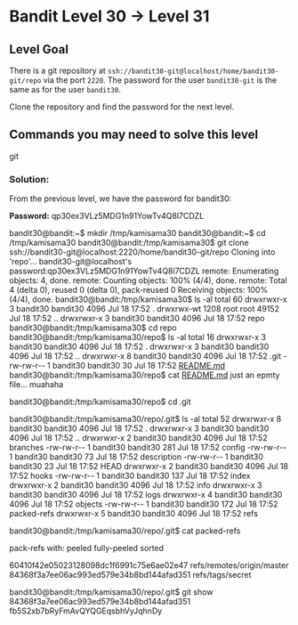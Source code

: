 # Bandit Level 30 → Level 31

## Level Goal

There is a git repository at `ssh://bandit30-git@localhost/home/bandit30-git/repo` via the port `2220`. The password for the user `bandit30-git` is the same as for the user `bandit30`.

Clone the repository and find the password for the next level.

## Commands you may need to solve this level

git

### Solution:

From the previous level, we have the password for bandit30:

**Password:** qp30ex3VLz5MDG1n91YowTv4Q8l7CDZL

bandit30@bandit:~$ mkdir /tmp/kamisama30
bandit30@bandit:~$ cd /tmp/kamisama30
bandit30@bandit:/tmp/kamisama30$ git clone ssh://bandit30-git@localhost:2220/home/bandit30-git/repo
Cloning into 'repo'...
bandit30-git@localhost's password:qp30ex3VLz5MDG1n91YowTv4Q8l7CDZL
remote: Enumerating objects: 4, done.
remote: Counting objects: 100% (4/4), done.
remote: Total 4 (delta 0), reused 0 (delta 0), pack-reused 0
Receiving objects: 100% (4/4), done.
bandit30@bandit:/tmp/kamisama30$ ls -al
total 60
drwxrwxr-x    3 bandit30 bandit30  4096 Jul 18 17:52 .
drwxrwx-wt 1208 root     root     49152 Jul 18 17:52 ..
drwxrwxr-x    3 bandit30 bandit30  4096 Jul 18 17:52 repo
bandit30@bandit:/tmp/kamisama30$ cd repo
bandit30@bandit:/tmp/kamisama30/repo$ ls -al
total 16
drwxrwxr-x 3 bandit30 bandit30 4096 Jul 18 17:52 .
drwxrwxr-x 3 bandit30 bandit30 4096 Jul 18 17:52 ..
drwxrwxr-x 8 bandit30 bandit30 4096 Jul 18 17:52 .git
-rw-rw-r-- 1 bandit30 bandit30   30 Jul 18 17:52 [README.md](http://readme.md/)
bandit30@bandit:/tmp/kamisama30/repo$ cat [README.md](http://readme.md/)
just an epmty file... muahaha

bandit30@bandit:/tmp/kamisama30/repo$ cd .git

bandit30@bandit:/tmp/kamisama30/repo/.git$ ls -al
total 52
drwxrwxr-x 8 bandit30 bandit30 4096 Jul 18 17:52 .
drwxrwxr-x 3 bandit30 bandit30 4096 Jul 18 17:52 ..
drwxrwxr-x 2 bandit30 bandit30 4096 Jul 18 17:52 branches
-rw-rw-r-- 1 bandit30 bandit30  281 Jul 18 17:52 config
-rw-rw-r-- 1 bandit30 bandit30   73 Jul 18 17:52 description
-rw-rw-r-- 1 bandit30 bandit30   23 Jul 18 17:52 HEAD
drwxrwxr-x 2 bandit30 bandit30 4096 Jul 18 17:52 hooks
-rw-rw-r-- 1 bandit30 bandit30  137 Jul 18 17:52 index
drwxrwxr-x 2 bandit30 bandit30 4096 Jul 18 17:52 info
drwxrwxr-x 3 bandit30 bandit30 4096 Jul 18 17:52 logs
drwxrwxr-x 4 bandit30 bandit30 4096 Jul 18 17:52 objects
-rw-rw-r-- 1 bandit30 bandit30  172 Jul 18 17:52 packed-refs
drwxrwxr-x 5 bandit30 bandit30 4096 Jul 18 17:52 refs

bandit30@bandit:/tmp/kamisama30/repo/.git$ cat packed-refs

pack-refs with: peeled fully-peeled sorted

60410f42e05023128098dc1f6991c75e6ae02e47 refs/remotes/origin/master
84368f3a7ee06ac993ed579e34b8bd144afad351 refs/tags/secret

bandit30@bandit:/tmp/kamisama30/repo/.git$ git show 84368f3a7ee06ac993ed579e34b8bd144afad351
fb5S2xb7bRyFmAvQYQGEqsbhVyJqhnDy
